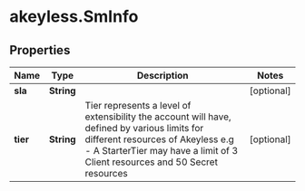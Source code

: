 # akeyless.SmInfo

## Properties

Name | Type | Description | Notes
------------ | ------------- | ------------- | -------------
**sla** | **String** |  | [optional] 
**tier** | **String** | Tier represents a level of extensibility the account will have, defined by various limits for different resources of Akeyless e.g - A StarterTier may have a limit of 3 Client resources and 50 Secret resources | [optional] 



